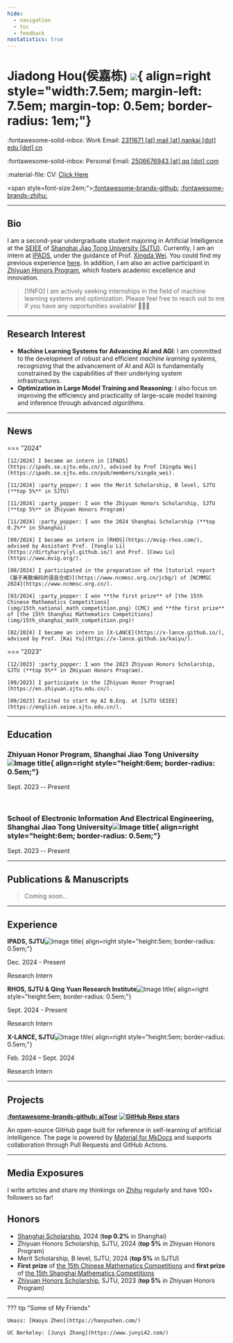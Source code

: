 ```yaml
---
hide:
  - navigation
  - toc
  - feedback
nostatistics: true
---
```


# Jiadong Hou(侯嘉栋) ![](img/xiao.png){ align=right style="width:7.5em; margin-left: 7.5em; margin-top: 0.5em; border-radius: 1em;"}

<!--:fontawesome-solid-building: Office: [424, 60 5th Ave, New York, NY 10011](https://maps.app.goo.gl/N7m2fM5EbM3TToB79)-->

:fontawesome-solid-inbox: Work Email: [2311671 [at] mail [at] nankai [dot] edu [dot] cn](mailto:2311671@mail.nankai.edu.cn)

:fontawesome-solid-inbox: Personal Email: [2506676943 [at] qq [dot] com](mailto:2506676943@qq.com)

:material-file: CV: [Click Here](https://ichubai.github.io/)

<span style=font-size:2em;">[:fontawesome-brands-github:](https://github.com/iChubai/)  [:fontawesome-brands-zhihu:](https://www.zhihu.com/people/chu-bai-13-4)</span>

---

## Bio

I am a second-year undergraduate student majoring in Artificial Intelligence at the [SEIEE](https://english.seiee.sjtu.edu.cn/) of [Shanghai Jiao Tong University (SJTU)](https://en.sjtu.edu.cn/). Currently, I am an intern at [IPADS](https://ipads.se.sjtu.edu.cn/), under the guidance of Prof. [Xingda Wei](https://ipads.se.sjtu.edu.cn/pub/members/xingda_wei). You could find my previous experience [here](#experience). In addition, I am also an active participant in [Zhiyuan Honors Program](https://en.zhiyuan.sjtu.edu.cn/), which fosters academic excellence and innovation.

> [!INFO] I am actively seeking internships in the field of machine learning systems and optimization. Please feel free to reach out to me if you have any opportunities available! 🥰🥰🥰


---

## Research Interest

- **Machine Learning Systems for Advancing AI and AGI**: I am committed to the development of robust and efficient *machine learning systems*, recognizing that the advancement of AI and AGI is fundamentally constrained by the capabilities of their underlying system infrastructures.
- **Optimization in Large Model Training and Reasoning**: I also focus on improving the efficiency and practicality of large-scale model training and inference through advanced *algorithms*.

---

## News

<!-- === "2025" -->
<!---->
<!--     [01/2025] I became an intern in [GAIR](https://plms.ai/index.html), advised by Prof. [Pengfei Liu](http://pfliu.com/). -->

=== "2024"

    [12/2024] I became an intern in [IPADS](https://ipads.se.sjtu.edu.cn/), advised by Prof [Xingda Wei](https://ipads.se.sjtu.edu.cn/pub/members/xingda_wei).

    [11/2024] :party_popper: I won the Merit Scholarship, B level, SJTU (**top 5%** in SJTU)

    [11/2024] :party_popper: I won the Zhiyuan Honors Scholarship, SJTU (**top 5%** in Zhiyuan Honors Program)

    [11/2024] :party_popper: I won the 2024 Shanghai Scholarship (**top 0.2%** in Shanghai)

    [09/2024] I became an intern in [RHOS](https://mvig-rhos.com/), advised by Assistant Prof. [Yonglu Li](https://dirtyharrylyl.github.io/) and Prof. [Cewu Lu](https://www.mvig.org/).

    [08/2024] I participated in the preparation of the [tutorial report 《基于离散编码的语音合成》](https://www.ncmmsc.org.cn/jcbg/) of [NCMMSC 2024](https://www.ncmmsc.org.cn/).

    [03/2024] :party_popper: I won **the first prize** of [the 15th Chinese Mathematics Competitions](img/15th_national_math_competition.png) (CMC) and **the first prize** of [the 15th Shanghai Mathematics Competitions](img/15th_shanghai_math_competition.png)!

    [02/2024] I became an intern in [X-LANCE](https://x-lance.github.io/), advised by Prof. [Kai Yu](https://x-lance.github.io/kaiyu/).

=== "2023"

    [12/2023] :party_popper: I won the 2023 Zhiyuan Honors Scholarship, SJTU (**top 5%** in ZHiyuan Honors Program).

    [09/2023] I participate in the [Zhiyuan Honor Program](https://en.zhiyuan.sjtu.edu.cn/).

    [09/2023] Excited to start my AI B.Eng. at [SJTU SEIEE](https://english.seiee.sjtu.edu.cn/).

---

## Education

### Zhiyuan Honor Program, Shanghai Jiao Tong University![Image title](img/sjtu.png){ align=right style="height:6em; border-radius: 0.5em;"}

Sept. 2023 -- Present

<br>

### School of Electronic Information And Electrical Engineering, Shanghai Jiao Tong University![Image title](img/sjtu.png){ align=right style="height:6em; border-radius: 0.5em;"}

Sept. 2023 -- Present

---

## Publications & Manuscripts

> Coming soon...

---

## Experience

<!-- **GAIR, SJTU & Qing Yuan Research Institute**![Image title](img/gair.png){ align=right style="height:5em; border-radius: 0.5em;"} -->
<!---->
<!-- Jan. 2025 - Present -->
<!---->
<!-- Research Intern -->

**IPADS, SJTU**![Image title](img/ipads.png){ align=right style="height:5em; border-radius: 0.5em;"}

Dec. 2024 - Present

Research Intern

**RHOS, SJTU & Qing Yuan Research Institute**![Image title](img/rhos.png){ align=right style="height:5em; border-radius: 0.5em;"}

Sept. 2024 - Present

Research Intern

**X-LANCE, SJTU**![Image title](img/xlance.webp){ align=right style="height:5em; border-radius: 0.5em;"}

Feb. 2024 – Sept. 2024

Research Intern

---

## Projects

**[:fontawesome-brands-github: aiTour](https://aitour.icu) [![GitHub Repo stars](https://img.shields.io/github/stars/KinnariyaMamaTanha/aiTour)
](https://github.com/KinnariyaMamaTanha/aiTour/stargazers)**

An open-source GitHub page built for reference in self-learning of artificial intelligence. The page is powered by [Material for MkDocs](https://squidfunk.github.io/mkdocs-material/) and supports collaboration through Pull Requests and GitHub Actions.

---

## Media Exposures

I write articles and share my thinkings on [Zhihu](https://www.zhihu.com/people/Kinnariya) regularly and have 100+ followers so far!

## Honors

- [Shanghai Scholarship](img/shjxj2024.jpg), 2024 (**top 0.2%** in Shanghai)
- Zhiyuan Honors Scholarship, SJTU, 2024 (**top 5%** in Zhiyuan Honors Program)
- Merit Scholarship, B level, SJTU, 2024 (**top 5%** in SJTU)
- **First prize** of [the 15th Chinese Mathematics Competitions](img/15th_national_math_competition.png) and **first prize** of [the 15th Shanghai Mathematics Competitions](img/15th_shanghai_math_competition.png)
- [Zhiyuan Honors Scholarship](img/zhiyuan_honor2023.png), SJTU, 2023 (**top 5%** in Zhiyuan Honors Program)

---

??? tip "Some of My Friends"

    Umass: [Haoyu Zhen](https://haoyuzhen.com/)

    UC Berkeley: [Junyi Zhang](https://www.junyi42.com/)

<div align="center">
    <div align="center" style="width:20%">
        <script type="text/javascript" id="clustrmaps" src="//clustrmaps.com/map_v2.js?d=_1g20YoX1boCjXuxcNhGdbnRQiA2LG8IlLZwCYTAPUQ&cl=ffffff&w=a"></script>
    </div>
</div>
